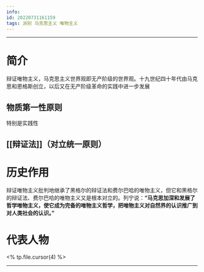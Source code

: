 ```yaml
---
info:
id: 20220731161159
tags: 派别 马克思主义 唯物主义
---
```

---
# 简介
辩证唯物主义，马克思主义世界观即无产阶级的世界观。十九世纪四十年代由马克思和恩格斯创立，以后又在无产阶级革命的实践中进一步发展
## 物质第一性原则
特别是实践性
## [[辩证法]]（对立统一原则）

# 历史作用
辩证唯物主义批判地继承了黑格尔的辩证法和费尔巴哈的唯物主义，但它和黑格尔的辩证法、费尔巴哈的唯物主义又是根本对立的。列宁说：**“马克思加深和发展了哲学唯物主义，使它成为完备的唯物主义哲学，把唯物主义对自然界的认识推广到对人类社会的认识。”**
# 代表人物
<% tp.file.cursor(4) %>

---



